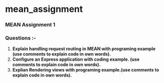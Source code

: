 # mean_assignment
### MEAN Assignment 1

### Questions :- 
1. **Explain handling request routing in MEAN with programing example (use comments to explain code in own words).**
2. **Configure  an Express application with coding example. (use comments to explain code in own words).**
3. **Explian Rendering views with programing example.(use comments to explain code in own words).**
